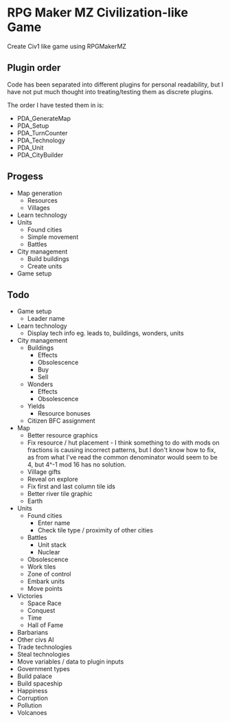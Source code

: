 # RPG Maker MZ Civilization-like Game

Create Civ1 like game using RPGMakerMZ

## Plugin order

Code has been separated into different plugins for personal readability, but I have not put much thought into
treating/testing them as discrete plugins.

The order I have tested them in is:
 * PDA_GenerateMap
 * PDA_Setup
 * PDA_TurnCounter
 * PDA_Technology
 * PDA_Unit
 * PDA_CityBuilder

## Progess

 * Map generation
   * Resources
   * Villages
 * Learn technology
 * Units
   * Found cities
   * Simple movement
   * Battles
 * City management
   * Build buildings
   * Create units
 * Game setup

## Todo

 * Game setup
   * Leader name
 * Learn technology
   * Display tech info eg. leads to, buildings, wonders, units
 * City management
   * Buildings
     * Effects
     * Obsolescence
     * Buy
     * Sell
   * Wonders
     * Effects
     * Obsolescence
   * Yields
     * Resource bonuses
   * Citizen BFC assignment
 * Map
   * Better resource graphics
   * Fix resource / hut placement - I think something to do with mods on fractions is causing incorrect patterns, but I don't know how to fix, as from what I've read the common denominator would seem to be 4, but 4^-1 mod 16 has no solution.
   * Village gifts
   * Reveal on explore
   * Fix first and last column tile ids
   * Better river tile graphic
   * Earth
 * Units
   * Found cities
     * Enter name
     * Check tile type / proximity of other cities
   * Battles
     * Unit stack
     * Nuclear
   * Obsolescence
   * Work tiles
   * Zone of control
   * Embark units
   * Move points
 * Victories
   * Space Race
   * Conquest
   * Time
   * Hall of Fame
 * Barbarians
 * Other civs AI
 * Trade technologies
 * Steal technologies
 * Move variables / data to plugin inputs
 * Government types
 * Build palace
 * Build spaceship
 * Happiness
 * Corruption
 * Pollution
 * Volcanoes